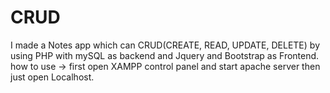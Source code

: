 # CRUD
I made a Notes app which can CRUD(CREATE, READ, UPDATE, DELETE) by using PHP with mySQL as backend and Jquery and Bootstrap as Frontend.
how to use ->
first open XAMPP control panel and start apache server then just open Localhost.
